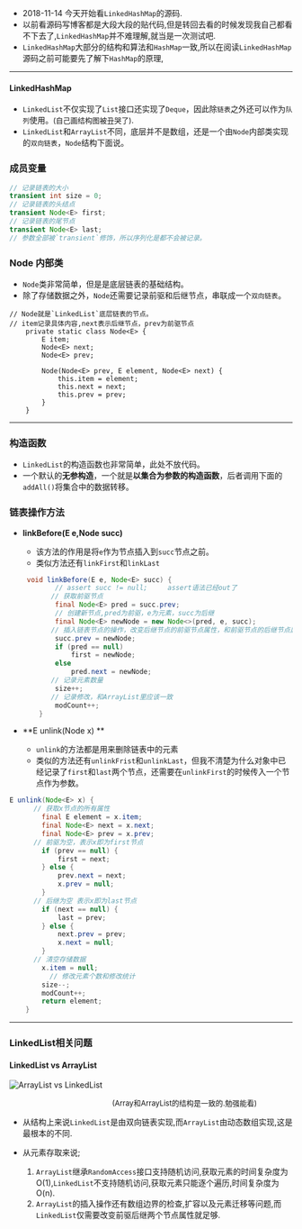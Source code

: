 - 2018-11-14 今天开始看`LinkedHashMap`的源码.
- 以前看源码写博客都是大段大段的贴代码,但是转回去看的时候发现我自己都看不下去了,`LinkedHashMap`并不难理解,就当是一次测试吧.
- `LinkedHashMap`大部分的结构和算法和`HashMap`一致,所以在阅读`LinkedHashMap`源码之前可能要先了解下`HashMap`的原理,

---

#### LinkedHashMap

- `LinkedList`不仅实现了`List`接口还实现了`Deque`，因此除`链表`之外还可以作为`队列`使用。<font size="2">(自己画结构图被丑哭了)</font>.
- `LinkedList`和`ArrayList`不同，底层并不是数组，还是一个由`Node`内部类实现的`双向链表`，`Node`结构下面说。

### 成员变量

```java
// 记录链表的大小
transient int size = 0;
// 记录链表的头结点
transient Node<E> first;
// 记录链表的尾节点
transient Node<E> last;
// 参数全部被`transient`修饰，所以序列化是都不会被记录。
```


  ### Node 内部类

  - `Node`类非常简单，但是是底层链表的基础结构。
  - 除了存储数据之外，`Node`还需要记录前驱和后继节点，串联成一个`双向链表`。

  ```
  // Node就是`LinkedList`底层链表的节点。
  // item记录具体内容,next表示后继节点，prev为前驱节点
      private static class Node<E> {
          E item;
          Node<E> next;
          Node<E> prev;
  
          Node(Node<E> prev, E element, Node<E> next) {
              this.item = element;
              this.next = next;
              this.prev = prev;
          }
      }
  ```

---

  ### 构造函数

  - `LinkedList`的构造函数也非常简单，此处不放代码。
  - 一个默认的**无参构造**，一个就是**以集合为参数的构造函数**，后者调用下面的`addAll()`将集合中的数据转移。

  ### 链表操作方法

   - **linkBefore(E e,Node<E> succ)**

     - 该方法的作用是将`e`作为节点插入到`succ`节点之前。
     - 类似方法还有`linkFirst`和`linkLast`

     ```java
      void linkBefore(E e, Node<E> succ) {
             // assert succ != null;	 assert语法已经out了
          	// 获取前驱节点
             final Node<E> pred = succ.prev;
             // 创建新节点,pred为前驱，e为元素，succ为后继
             final Node<E> newNode = new Node<>(pred, e, succ);
          	// 插入链表节点的操作，改变后继节点的前驱节点属性，和前驱节点的后继节点属性
             succ.prev = newNode;
             if (pred == null)
                 first = newNode;
             else
                 pred.next = newNode;
          	// 记录元素数量 
             size++;
          	// 记录修改，和ArrayList里应该一致
             modCount++;
         }
     ```

  

  - **E unlink(Node<E> x) **
    - `unlink`的方法都是用来删除链表中的元素
    - 类似的方法还有`unlinkFrist`和`unlinkLast`，但我不清楚为什么对象中已经记录了`first`和`last`两个节点，还需要在`unlinkFirst`的时候传入一个节点作为参数。

  ```java
  E unlink(Node<E> x) {
      	// 获取x节点的所有属性
          final E element = x.item;
          final Node<E> next = x.next;
          final Node<E> prev = x.prev;
  		// 前驱为空，表示x即为first节点
          if (prev == null) {
              first = next;
          } else {
              prev.next = next;
              x.prev = null;
          }
  		// 后继为空 表示x即为last节点
          if (next == null) {
              last = prev;
          } else {
              next.prev = prev;
              x.next = null;
          }
  		// 清空存储数据
          x.item = null;
     		// 修改元素个数和修改统计
          size--;
          modCount++;
          return element;
      }
  ```

---

  ### LinkedList相关问题

  #### LinkedList vs ArrayList

  ![ArrayList vs LinkedList](https://chenbxxx.oss-cn-beijing.aliyuncs.com/ArrayList%26LinkedList.png)

<font size="2">                                                  (Array和ArrayList的结构是一致的.勉强能看)</font>

  - 从结构上来说`LinkedList`是由双向链表实现,而`ArrayList`由动态数组实现,这是最根本的不同.

  - 从元素存取来说;
    1. `ArrayList`继承`RandomAccess`接口支持随机访问,获取元素的时间复杂度为O(1),`LinkedList`不支持随机访问,获取元素只能逐个遍历,时间复杂度为O(n).
    2. `ArrayList`的插入操作还有数组边界的检查,扩容以及元素迁移等问题,而`LinkedList`仅需要改变前驱后继两个节点属性就足够.















